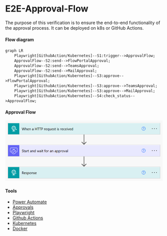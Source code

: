 # E2E-Approval-Flow

The purpose of this verification is to ensure the end-to-end functionality of the approval process.
It can be deployed on k8s or GitHub Actions.

#### Flow diagram
```mermaid
graph LR
    Playwright[GithubAction/Kubernetes]--S1:trigger-->ApprovalFlow;
    ApprovalFlow--S2:send-->FlowPortalApproval;
    ApprovalFlow--S2:send-->TeamsApproval;
    ApprovalFlow--S2:send-->MailApproval;
    Playwright[GithubAction/Kubernetes]--S3:approve-->FlowPortalApproval;
    Playwright[GithubAction/Kubernetes]--S3:approve-->TeamsApproval;
    Playwright[GithubAction/Kubernetes]--S3:approve-->MailApproval;
    Playwright[GithubAction/Kubernetes]--S4:check_status-->ApprovalFlow;
```

#### Approval Flow
![Alt text](approval_flow.png)

#### Tools
- [Power Automate](https://powerautomate.microsoft.com/)
- [Approvals](https://learn.microsoft.com/en-us/connectors/approvals/)
- [Playwright](https://playwright.dev/python/)
- [Github Actions](https://github.com/actions)
- [Kubernetes](https://kubernetes.io/)
- [Docker](https://www.docker.com/)
